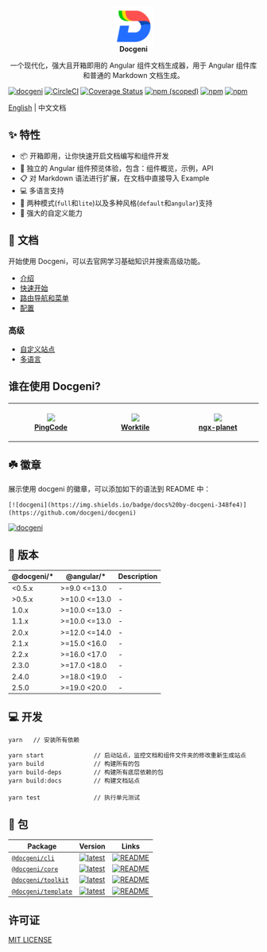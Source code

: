 <p align="center" style="margin-bottom: -20px">
  <a href="http://docgeni.com" target="_blank"><img width="80px" height="80px" src="https://github.com/docgeni/docgeni/blob/master/.docgeni/public/assets/images/logo.png?raw=true" /></a>
</p>
<p align="center">
  <strong>Docgeni</strong>
</p>
<p align="center">
一个现代化，强大且开箱即用的 Angular 组件文档生成器，用于 Angular 组件库和普通的 Markdown 文档生成。
</p>

[![docgeni](https://img.shields.io/badge/docs%20by-docgeni-348fe4)](https://github.com/docgeni/docgeni)
[![CircleCI](https://circleci.com/gh/docgeni/docgeni.svg?style=shield)](https://circleci.com/gh/docgeni/docgeni)
[![Coverage Status][coveralls-image]][coveralls-url]
[![npm (scoped)](https://img.shields.io/npm/v/@docgeni/cli?style=flat)](https://www.npmjs.com/package/@docgeni/cli)
[![npm](https://img.shields.io/npm/dm/@docgeni/cli)](https://www.npmjs.com/package/@docgeni/cli)
[![npm](https://img.shields.io/badge/code_style-prettier-ff69b4.svg?style=flat-square
)](https://github.com/prettier/prettier)


[coveralls-image]: https://coveralls.io/repos/github/docgeni/docgeni/badge.svg?branch=master
[coveralls-url]: https://coveralls.io/github/docgeni/docgeni?branch=master

[English](https://github.com/docgeni/docgeni/blob/master/README.md) | 中文文档

## ✨ 特性
- 📦 开箱即用，让你快速开启文档编写和组件开发
- 🏡 独立的 Angular 组件预览体验，包含：组件概览，示例，API
- 📋 对 Markdown 语法进行扩展，在文档中直接导入 Example
- 💻 多语言支持
- 🎨 两种模式(`full`和`lite`)以及多种风格(`default`和`angular`)支持
- 🚀 强大的自定义能力

## 📖 文档
开始使用 Docgeni，可以去官网学习基础知识并搜索高级功能。
- [介绍](http://docgeni.com/guides/intro)
- [快速开始](http://docgeni.com/guides/getting-started)
- [路由导航和菜单](http://docgeni.com/guides/route-nav-menu)
- [配置](http://docgeni.com/guides/configuration)

### 高级
- [自定义站点](http://docgeni.com/guides/advance/customize)
- [多语言](http://docgeni.com/guides/advance/locales)

## 谁在使用 Docgeni?
<table style="margin-top: 20px;">
  <tr>
    <td width="160" align="center" style="padding: 20px">
      <a target="_blank" href="https://pingcode.com?utm_source=github-docgeni">
        <img src="https://cdn.worktile.com/static/portal/assets/images/logos/square.png" height="40"/>
        <br />
        <strong>PingCode</strong>
      </a>
    </td>
    <td width="160" align="center" style="padding: 20px">
       <a target="_blank" href="https://worktile.com?utm_source=github-docgeni">
        <img src="https://cdn.worktile.com/static/charm/assets/images/team_logo.png" height="40"/>
        <br />
        <strong>Worktile</strong>
      </a>
    </td>
    <td width="160" align="center"  style="padding: 20px">
      <a target="_blank" href="https://github.com/worktile/ngx-planet">
        <img src="https://cdn.worktile.com/open-sources/ngx-tethys/logos/tethys.png" height="40" />
        <br />
        <strong>ngx-planet</strong>
      </a>
    </td> 
  </tr>
</table>

## ☘️ 徽章
展示使用 docgeni 的徽章，可以添加如下的语法到 README 中：

```
[![docgeni](https://img.shields.io/badge/docs%20by-docgeni-348fe4)](https://github.com/docgeni/docgeni)
```

[![docgeni](https://img.shields.io/badge/docs%20by-docgeni-348fe4)](https://github.com/docgeni/docgeni)

## 🎉 版本

@docgeni/*| @angular/*| Description
---| --- | --- 
<0.5.x|>=9.0 <=13.0 | -
\>0.5.x|>=10.0 <=13.0 | -
1.0.x|>=10.0 <=13.0 | -
1.1.x|>=10.0 <=13.0 | -
2.0.x|>=12.0 <=14.0 | -
2.1.x|>=15.0 <16.0 | -
2.2.x|>=16.0 <17.0 | -
2.3.0|>=17.0 <18.0 | -
2.4.0|>=18.0 <19.0 | -
2.5.0|>=19.0 <20.0 | -

## 💻 开发

```bash
yarn   // 安装所有依赖
```

```bash
yarn start              // 启动站点，监控文档和组件文件夹的修改重新生成站点
yarn build              // 构建所有的包
yarn build-deps         // 构建所有底层依赖的包
yarn build:docs         // 构建文档站点

yarn test               // 执行单元测试
```

## 💼 包

Package| Version| Links
---| --- | --- 
[`@docgeni/cli`](https://npmjs.com/package/@docgeni/cli) | [![latest](https://img.shields.io/npm/v/%40docgeni%2Fcli/latest.svg)](https://npmjs.com/package/@docgeni/cli) | [![README](https://img.shields.io/badge/README--green.svg)](/packages/cli/README.md) 
[`@docgeni/core`](https://npmjs.com/package/@docgeni/core) | [![latest](https://img.shields.io/npm/v/%40docgeni%2Fcore/latest.svg)](https://npmjs.com/package/@docgeni/core) | [![README](https://img.shields.io/badge/README--green.svg)](/packages/core/README.md) 
[`@docgeni/toolkit`](https://npmjs.com/package/@docgeni/toolkit) | [![latest](https://img.shields.io/npm/v/%40docgeni%2Ftoolkit/latest.svg)](https://npmjs.com/package/@docgeni/toolkit)  | [![README](https://img.shields.io/badge/README--green.svg)](/packages/toolkit/README.md) 
[`@docgeni/template`](https://npmjs.com/package/@docgeni/template) | [![latest](https://img.shields.io/npm/v/%40docgeni%2Ftemplate/latest.svg)](https://npmjs.com/package/@docgeni/template)  | [![README](https://img.shields.io/badge/README--green.svg)](/packages/template/README.md) 

## 许可证

[MIT LICENSE](https://github.com/docgeni/docgeni/blob/master/LICENSE)
